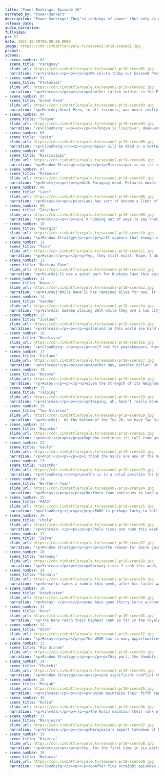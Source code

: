 ```yaml
---
title: "Power Rankings: Episode 19"
narrated_by: "Power-Rankers"
description: "Power Rankings! They’re rankings of power! (But only as of the instant of the end of the previous episode, as these are not meant to be future predictions!) Power Rankings!"
release_date:
audio_narration:
fullvideo:
pr: S2
date: 2021-10-29T00:00:00.000Z
image: https://cdn.civbattleroyale.tv/season2-pr19-scene01.jpg
prcast:
scenes:
- scene_number: 01
  scene_title: "Paraguay"
  slide_url: https://cdn.civbattleroyale.tv/season2-pr19-scene01.jpg
  narration: "<p>Vihreaa:</p><p></p><p>We salute today our beloved Paraguay, NEVER thought to be the top prediction to win South America, following in the steps of Uruguay and Brazil. Unfortunately for them, a stagnant midgame prevented them from amassing the power necessary to win the continent. While they were NEVER among the strongest civs in South America for most of the game, Marajoara growing advantage finally broke the dam of peace between the two nations, and Paraguay quickly fell following the Marajoaran construction of Skynet. We salute you, Solano Lopez.</p>"
- scene_number: 02
  scene_title: "Ptolemies"
  slide_url: https://cdn.civbattleroyale.tv/season2-pr19-scene02.jpg
  narration: "<p>Vihreaa:</p><p></p><p>Another fallen soldier in the Ptolemies this week. Having a strong start to the game gave many people confidence that the Ptolemies could find their way to the top spot. While they remained a solid pick around 10th place for several parts, They were ultimately crippled by Nigeria deciding to roll over, with their technological superiority, the Ptolemies couldn’t do much of a thing. It is fortunate in itself that they lasted this long, as for the longest time their last city was surrounded by Nigerian units that just couldn’t capture cities. Silly AI! But alas, for we must say goodbye to the Ptolemies in the world, but we shall greet them again as they join us in the submarine.</p>"
- scene_number: 03
  scene_title: "Great Perm"
  slide_url: https://cdn.civbattleroyale.tv/season2-pr19-scene03.jpg
  narration: "<p>Msurdej:Great Perm, in all fairness, was never really that great. While the PR crew thought Stephen I had a chance, it became clear that Perm would be playing second banana to the USSR. Trapped between the Soviets and PARG, Great Perm could do little to break out. In the end, the Soviets killed them, and they’ll be one of those civs you’ll almost certainly forget was the CBR. So long Stephen, you mediocre master.</p>"
- scene_number: 04
  scene_title: "Tongva"
  slide_url: https://cdn.civbattleroyale.tv/season2-pr19-scene04.jpg
  narration: "<p>Cloudberg: </p><p></p><p>Tongva is living—er, dead—proof that no one south of about 14th place should get comfortable. After climbing to a record high of 24th place last episode, a sudden blitz by the Dene and the Chukchi saw Tongva’s mini-empire overrun in a matter of turns, with very little that Toypurina could do about it: privateers just can’t  stand up to advanced destroyers. Tongva therefore drops 12 ranks to a final placement of 36th, although credit where credit is due, they finished 11 ranks ahead of where we put them in part 0, and they surprised everyone by taking the capital of the Chinook, a civ which was initially considered much stronger. So at the end of the day, Toypurina does have something to be proud of.</p>"
- scene_number: 05
  scene_title: "Spain"
  slide_url: https://cdn.civbattleroyale.tv/season2-pr19-scene05.jpg
  narration: "<p>Cloudberg:</p><p></p><p>Spain will be dead in a matter of turns. Not even a miracle can save them at this point, because they will probably be dead before the Gauls even think about making peace. We’re so confident of this that we’ve put them ahead of the Mississippi, who are on one city with no hit points left. Now, watch us be completely wrong.</p>"
- scene_number: 06
  scene_title: "Mississippi"
  slide_url: https://cdn.civbattleroyale.tv/season2-pr19-scene06.jpg
  narration: "<p>Random Strategy:</p><p></p><p>Mississippi is on its last city, and it's in black health. Yet somehow they are not ranked last? How is this possible? The answer: the lost Paraguay Paratroopers Peacekeeping Patrol. Even though their homeland has been destroyed, they are still able to prevent the same fate from happening to Mississippi. Though among them is also a sussy imposter... If the presence of the imposter affects the cohesion of the group in any way then Mississippi will die immediately.</p>"
- scene_number: 07
  scene_title: "Palmares"
  slide_url: https://cdn.civbattleroyale.tv/season2-pr19-scene07.jpg
  narration: "<p>Knot</p><p></p><p>With Paraguay dead, Palmares moves to 3rd most powerful civ in South America. Sure, that’s 3rd out of three civs, but that’s still an accomplishment considering how bad they’ve been since the Vandals attacked. Oh wait, Kulin is technically on South America, so I guess that makes Kulin the third best South America civ. Huh. Well, I tried to be positive.</p>"
- scene_number: 08
  scene_title: "Laos"
  slide_url: https://cdn.civbattleroyale.tv/season2-pr19-scene08.jpg
  narration: "<p>Rosay</p><p></p><p>Laos has sort of become a Tibet of this game, Where only one regional superpower has all of the opportunities in the world to end them but chooses not too and keeps them as a pet. Honestly this is likely the best possible outcome for Laos, at least until endgame, considering that the other option is "die a horrific death and have a write up about you that says you did next to nothing this game". Heres to hoping you do slightly better in endgame Laos.</p>"
- scene_number: 09
  scene_title: "Zanzibar"
  slide_url: https://cdn.civbattleroyale.tv/season2-pr19-scene09.jpg
  narration: "<p>Knot</p><p></p><p>I’m running out of ways to say that I hate Zanzibar. They continue to exist because Kulin surrounded their one and only city. They continue to take up space on the PR for no reason other than completion. They’ve made little to no impact on the game. They aren’t even hilariously bad like Peru Bolivia; they’re just here. They are the Muscovy of CBRXII. Who were the Muscovy, you ask? That’s exactly my point.</p>"
- scene_number: 10
  scene_title: "Georgia"
  slide_url: https://cdn.civbattleroyale.tv/season2-pr19-scene10.jpg
  narration: "<p>Random Strategy</p><p></p><p>It appears that enough civs have died that city states are now in the top half. Still dead as soon as anyone breathes in their direction, and Georgia doesn't even have peacekeepers to protect them.</p>"
- scene_number: 11
  scene_title: "Yuan"
  slide_url: https://cdn.civbattleroyale.tv/season2-pr19-scene11.jpg
  narration: "<p>Rosay:</p><p></p><p>Yep, they still exist. Nope, I do not care about them. Yes, I viciously hate them for being one of the few rumps nearly impossible to kill.</p>"
- scene_number: 12
  scene_title: "Burkina Faso"
  slide_url: https://cdn.civbattleroyale.tv/season2-pr19-scene12.jpg
  narration: "<p>Msurdej:It was a quiet part for Burkina Faso this episode, and no news is good news in that regard. While Ubari may no longer hold the record for biggest population city in the cylinder, but the former Tuareg city in the middle of Libyan Sahara will always hold a place in our hearts.</p>"
- scene_number: 13
  scene_title: "Hawaii"
  slide_url: https://cdn.civbattleroyale.tv/season2-pr19-scene13.jpg
  narration: "<p>Msurdej:While Hawa’ii has remained alive for now, it remains to be seen how much longer they’ll live. With only two cities and a pitiful army, either Kulin or Malacca could wipe them out in a matter of turns. It just remains to be seen whether one of them will take the plunge before Cycle 2, or if Lili'uokalani can survive the storm of Cycle 2.</p>"
- scene_number: 14
  scene_title: "Sweden"
  slide_url: https://cdn.civbattleroyale.tv/season2-pr19-scene14.jpg
  narration: "<p>Vihreaa: Sweden placing 26th while they are a two city rump state banished to the Arctic shows how the game is already thinning out. Being effectively the biggest rump, Sweden acts as the gatekeeper between civs that have no chance of winning and civs who still might try to pretend they have a chance of winning. Unfortunately for them, their time is numbered, as the inevitable occurrence of total war at the end of Cycle 1 will certainly spell Sweden’s doom.</p>"
- scene_number: 15
  scene_title: "Iceland"
  slide_url: https://cdn.civbattleroyale.tv/season2-pr19-scene15.jpg
  narration: "<p>Vihreaa:</p><p></p><p>Iceland in this world are kind of like the Amish, it would seem. They still have technology from centuries ago. Frigates. They literally are still using Frigates. I suppose nobody wants the cold wasteland of Iceland and Greenland enough to invade them. To each their own I suppose.</p>"
- scene_number: 16
  scene_title: "Kurdistan"
  slide_url: https://cdn.civbattleroyale.tv/season2-pr19-scene16.jpg
  narration: "<p>Cloudberg: </p><p></p><p>If not for peacekeepers, Kurdistan would have been dead 150 turns ago. That is a fact. But it also means that Kurdistan’s chances of making it to Cycle 2 are effectively zero, because they will die instantly when world war is declared at the end of cycle 1. The only question is what place they will finish.</p>"
- scene_number: 17
  scene_title: "Finland"
  slide_url: https://cdn.civbattleroyale.tv/season2-pr19-scene17.jpg
  narration: "<p>Vihreaa:</p><p></p><p>Another day, another dollar! Or for Finland, another part where absolutely nothing happens. But hey, is that really so bad? Multiple power rankers weighed in on the matter, and agreed that Finland is probably one of nicer places to live on the cylinder. Not much of the dystopian technology, hasn’t seen war in a long time, and not in the middle of the desert or something.</p>"
- scene_number: 18
  scene_title: "Kosovo"
  slide_url: https://cdn.civbattleroyale.tv/season2-pr19-scene18.jpg
  narration: "<p>Rosay:</p><p></p><p>Given the strength of its Neighbors, its honestly a miracle that Kosovo has survived for as long as it did. Granted a lot of this is due to terrain, but the nation's ability to not die is pretty note worthy. Its not like an annoying outlasting either where the civ should be dead but isn't do to peacekeeper bullshit (looking at YOU Yuan) id honestly give the nation a 50/50 chance of holding out until endgame though alot of things can change in the course of a few turns, but the best possible scenario for Kosovo would likely be Germany collapsing by the hands of the Soviets, leaving Kosovo to pick of the crumbs from the conflict, with the worst being a Soviet or German invasion of Anatolia.</p>"
- scene_number: 19
  scene_title: "Taiping"
  slide_url: https://cdn.civbattleroyale.tv/season2-pr19-scene19.jpg
  narration: "<p>Vihreaa:</p><p></p><p>Taiping, uh, hasn’t really done much of anything for quite a while. It seems to me like they’re kind of just like waiting to be eliminated. (Malacca make it happen) With only 78 techs, they are neither large enough nor technologically advanced enough to win any wars against their neighbors, so they’re just spinning their wheels waiting for the inevitable at this point.</p>"
- scene_number: 20
  scene_title: "Two Sicilies"
  slide_url: https://cdn.civbattleroyale.tv/season2-pr19-scene20.jpg
  narration: "<p>Msurdej:  At the bottom of the Top 20, we have Two Sicilies. Having ended their war with Germany this part, Ferdinand now has one goal in the game: Survive until Cycle 2. While they have a decent enough empire, this war has proven they can’t become a great, or world power in this cylinder. In Cycle 2 though, Ferdinand can make a larger empire, use their uniques to take control of the Mediterranean, and become a power that way. It’s a long shot, but it's the only shot he’s got right now. </p>"
- scene_number: 21
  scene_title: "Mapuche"
  slide_url: https://cdn.civbattleroyale.tv/season2-pr19-scene21.jpg
  narration: "<p>Knot:</p><p></p><p>Mapuche continues its fall from grace as the reality of their situation continues to cement itself. Of the “real civs” that have the tiniest, tiniest chance of still winning the BR, I consider Mapuche to be the lowest civ that technically falls into that category (maybe Taiping? I don’t know). They settled enough cities that Cycle 2 could still hold some sort of incredibly lucky start for them that makes them a superpower overnight, but the odds are incredibly low. More likely than not, they get eaten by Marajoara, and we’re writing their eulogy here very soon.</p>"
- scene_number: 22
  scene_title: "Gauls"
  slide_url: https://cdn.civbattleroyale.tv/season2-pr19-scene22.jpg
  narration: "<p>Knot:</p><p></p><p>I think the Gauls are one of the most important civs remaining in the game at this moment. No seriously. Think about it. The era of easy expansion for most civs is long gone. There’s no more Paraguays or Burkina Fasos that are just sitting there waiting for a stronger civ to eat them and thus become a world power. Most of the remaining civs are all either rumps, big enough to be very annoying to fight, or super powers that will not bend easily. The Gauls are one of the few remaining civ right now that would be easy to take out, but would provide a huge advantage for the civ that did, and there are some very good contenders. The Vandals and Germany are the two obvious ones, but I could see a USSR snipe, or even a Nigerian or Uzbekistan attack if either of them get real ambitious. I predict the civ/civs that get the Gaul’s goods is gonna be the last big movers of the pre-cycle-2 round, and I’d be surprised if no one does it. Their eventual butchering of Spain should all but ensure that someone will get mad at them. The Gauls can’t keep living on borrowed time forever</p>"
- scene_number: 23
  scene_title: "Lesotho"
  slide_url: https://cdn.civbattleroyale.tv/season2-pr19-scene23.jpg
  narration: "<p>Cloudberg:</p><p>Lesotho is in a solid position for Cycle 2, as long as they can avoid any major wars up until that point. The difference in stats between them and their nearest remaining neighbor, Zaire, is low enough that the two would be evenly matched by the time they meet each other after the reset, meaning that Lesotho will have a lot of space to expand and no neighbors who start out with more bonuses than they do. But will Lesotho ever break out of the zone between ranks 15 and 19, where they have been since episode 5? Only time will tell.</p>"
- scene_number: 24
  scene_title: "Northern Yuan"
  slide_url: https://cdn.civbattleroyale.tv/season2-pr19-scene24.jpg
  narration: "<p>Rosay:</p><p></p><p>Northern Yuan continues to land within the tier of "civs which are noticeable but not remarkable", Though at least they had a pretty good part all things considered. Along with a nice set of intercontinental proxy wars, further bullying Taiping, and taking some cities off of PARG. Of course it isn't all sunshine and rainbows for the nation, after all the nation will likely entire another debt cycle though hopefully it wont be as bad as Uzbekistan's (oh we'll get to them). The true loss however, is the tragedy of Northern Yuanmerica, gone too soon, you were too precious for this world.</p>"
- scene_number: 25
  scene_title: "PARG"
  slide_url: https://cdn.civbattleroyale.tv/season2-pr19-scene25.jpg
  narration: "<p>Cloudberg:</p><p></p><p>PARG is perhaps lucky to fall only three ranks this episode after losing four cities to Punjab, despite Punjab bringing like three robot infantry vs. Kolchak’s massive carpet of modern armor. But that’s what air superiority will do to a civ, isn’t it! The outcome of that conflict, which Kolchak himself started, raises questions about whether PARG is capable of defending itself for long enough to survive until Cycle 2, especially considering that they’ve simultaneously racked up two losses against Northern Yuan. Any time now, it seems, the other shoe is going to drop.</p>"
- scene_number: 26
  scene_title: "Chola"
  slide_url: https://cdn.civbattleroyale.tv/season2-pr19-scene26.jpg
  narration: "<p>Vihreaa: </p><p></p><p>Chola rises one rank this week, up to 14th. With their hyper coastal empire, Chola has one of the most technologically advanced navies in the game. Unfortunately for them almost their entire empire borders Punjab, one of the strongest land based empires. In many ways, Chola is like a B tier Malacca, and in my opinion, would be quickly rumpified in another war with Punjab. Perhaps lasting until Cycle 2 will be their salvation.</p>"
- scene_number: 27
  scene_title: "Zaire"
  slide_url: https://cdn.civbattleroyale.tv/season2-pr19-scene27.jpg
  narration: "<p>Random Strategy</p><p></p><p>The reason for Zaire gaining a rank is PARG going down. However, there is also some hope on the horizon. Nigeria is about to finish the tech tree, and has already got every useful tech, which means that Zaire is going to start closing the tech gap. That tech gap was Nigeria's main advantage so it disappearing is great for Zaire. In Cycle 2 Africa is going to be quite crowded, with the Vandals, Nigeria, Zaire and Lesotho vying for limited space. To best prepare for it, all I can do is suggest the same as last week: weaken Lesotho as much as possible. Going into Cycle 2 with a weak, easily conquerable neighbour could be the thing that allows Zaire to get ahead of Nigeria in Cycle 2.</p>"
- scene_number: 28
  scene_title: "Germany"
  slide_url: https://cdn.civbattleroyale.tv/season2-pr19-scene28.jpg
  narration: "<p>Vihreaa:</p><p></p><p>Germany rises 1 rank this week, but is still in a precarious position. They have not had any wars with major gains recently, and their war with Two Sicilies stalled out with minimal gains. With a large portion of their empire carpeted by other nations, Germany needs to build an army to conquer some of their neighbors before cycle 2 begins. Doing so would give them more space to start with, thus improving their chances in the long term.</p>"
- scene_number: 29
  scene_title: "Vandals"
  slide_url: https://cdn.civbattleroyale.tv/season2-pr19-scene29.jpg
  narration: "<p>Genseric takes a tumble this week, after his failed war against the Rio Grande. But all things considered, this could have gone MUCH worse for The Vandals. With a enemy with more tech, forces, and a bugged defense for their cities, The Vandals could have lost more than just two cities. But the war has shown that Genseric can’t keep up with other top tier civs on the battlefield. Their best best is to use the backroom savvy they got the peace deal with to keep things civil until Cycle 2.</p>"
- scene_number: 30
  scene_title: "Uzbekistan"
  slide_url: https://cdn.civbattleroyale.tv/season2-pr19-scene30.jpg
  narration: "<p>Rosay: </p><p></p><p>We have gone thirty turns without the Uzbeks reasearching a single technology and this is entirely due to the nations black hole of a treasury. Instead of selling units outside of their territory (like they should) the Uzbeks have decided to carpet even more units, further feeding the endless debt that the nation suffers further stalling the nation's technological progress. Now Punjab, The Soviets, hell even PARG (to an extent) can all become a massive threat to the nation with half of its ground forces scattered across the cylinder.</p>"
- scene_number: 31
  scene_title: "Dene"
  slide_url: https://cdn.civbattleroyale.tv/season2-pr19-scene31.jpg
  narration: "<p>The Dene reach their highest rank so far in the royale, placing 9th this week. They are an exciting underdog, having consolidated power through conquering most of Mississippi and Tongva, but lag behind in key demographics such as techs and production. With their direct neighbors being two higher ranked civs, a metaphorical rock and a hard place, the Dene have an uphill climb to the top, and 9th place may be their ceiling for the game.</p>"
- scene_number: 32
  scene_title: "USSR"
  slide_url: https://cdn.civbattleroyale.tv/season2-pr19-scene32.jpg
  narration: "<p>Rosay:</p><p></p><p>The USSR has so many opportunities to really make a splash right before we reach endgame to become a true force to be reckoned with. Parg is significantly weaker than the Soviets and the two can possibly recreate the Russian civil war, Germany has been stagnant for several parts, Uzbekistan is utterly in the economic shitter, and the rest of the soviets neighbors are rumps. However the overall landscape of the game is likely to neutralize soon, as we reach the end of the tech tree, overall game momentum has begun to stagnate as late game technologies and AIs bashing their heads against brick walls usually result in no progress being made. If the USSR wants to make some final moves, they need to act fast or else they will not stand the test of time.</p>"
- scene_number: 33
  scene_title: "Rio Grande"
  slide_url: https://cdn.civbattleroyale.tv/season2-pr19-scene33.jpg
  narration: "<p>Random Strategy:</p><p></p><p>This part, the Vandals foolishly declare war on Rio Grande, allowing Antonio Rosillo to grab the entirety of the east coast... or not, as the Vandals realise their mistake and sue for peace only 6 turns later, and Antonio Rosillo is apparently very forgiving. Still, the sheer dominance displayed in this war by Rio Grande against another top-tier civ is good evidence of Rio Grande's capabilities. They don't only have cheated defence, they have also risen to 4th in tech, with a vast array of powerful units such as giant death robots and chimeras. Due to the Dene running out of money last episode, Rio Grande is currently significantly outteching them (and thanks to nuclear fusion, also significantly outproducing them), which means now is the perfect time to strike, before the Dene can catch up. And being alone on your continent is a far better Cycle 2 situation than having to share.</p>"
- scene_number: 34
  scene_title: "Chukchi"
  slide_url: https://cdn.civbattleroyale.tv/season2-pr19-scene34.jpg
  narration: "<p>Random Strategy</p><p></p><p>A significant conflict this part was World War Yuan (which consisted of pretty much the entire world against the Northern Yuan peacekeepers). The Chukchi, however, were notable by their absence from this conflict. The one civ that could actually deal with the source of the problem. Instead, they prefered taking on the much easier - and much more worthless - target of Tongva. Come on, Lawtiliwadlin, have a little more ambition. Last write-up I did suggest Tongva first, then Northern Yuan second, but when there is an amazing opportunity of conquering Northern Yuan without taking diplomatic penalties you should take it! Now all that's happened is Northern Yuan is slightly stronger (though still very conquerable by the Chukchi).</p>"
- scene_number: 35
  scene_title: "Punjab"
  slide_url: https://cdn.civbattleroyale.tv/season2-pr19-scene35.jpg
  narration: "<p>Vihreaa:</p><p></p><p>Punjab maintains their fifth ranked position again this week, amid making unexpectedly large gains against PARG. One of the biggest things holding them back from being ranked higher in this game is their tech, having only 106 techs while 3 of the 4 civs ranked higher than them have already finished the tech tree pretty much, at about 122 techs. Fortunately for Punjab, though, that advantage will only shrink as time passes. Punjab is in a good position geographically, having multiple neighbors they could make gains on in future wars. Uzbekistan, for example, is a few techs behind Punjab with 0 effective science due to their incredible deficit of GPT. This means that as the game goes on, Punjab will gain a greater tech advantage over them and thus be more capable of defeating them in a war.</p>"
- scene_number: 36
  scene_title: "Kulin"
  slide_url: https://cdn.civbattleroyale.tv/season2-pr19-scene36.jpg
  narration: "<p>Vihreaa:</p><p></p><p>The Kulin maintain their rank of 4th this week, and I believe it’s apt to explain why they only rank 4th, despite their higher placement in different key stats. As you can see by our ranking of the Kulin, we have little confidence in the Kulin to actually win the game. In all of our royales, we have seen a strong empire basing in the Australian continent, but they have been yet to successfully capture and hold meaningful territory outside of Australia or Pacific islands. Kulin’s two avenues for expansion lies with Marajoara and the Mapuche to their east, and Malacca to their west. The logistics of crossing an army across the Pacific is a problem in itself, and beating Malacca in their home territory is another entire battle in itself. It is my prediction that Kulin will only take the number one spot if they can manage to capture and hold an overseas colony, something no Australian based empire has done before.</p>"
- scene_number: 37
  scene_title: "Marajoara"
  slide_url: https://cdn.civbattleroyale.tv/season2-pr19-scene37.jpg
  narration: "<p>Vihreaa:</p><p></p><p>Marajoara’s expert takedown of Paraguay has put them on the fast track to being the strongest empire in South America. With the only other major empire with a presence in South America being the Mapuche, an empire that Marajoara has over 4 times the production, 10 more techs, and a 6 times larger military, Marajoara can conquer the Mapuche at any time they want. Expansion towards the north in Rio Grande is basically impossible unfortunately, with their cities with over 600 defense on average. Consolidating power in South America is always a good sign for that civ, though, as those who have done that have historically done quite well, with one victory and another top 3 finish in the previous two royales we have conducted.</p>"
- scene_number: 38
  scene_title: "Nigeria"
  slide_url: https://cdn.civbattleroyale.tv/season2-pr19-scene38.jpg
  narration: "<p>Knot</p><p></p><p>Yes, for the first time in six parts, Nigeria falls out of the number one spot. It might look like a sudden shift, but Nigeria’s been kinda stagnant for a while. They’re no longer number one in stats. It’s not like they stopped bolstering their stats, but they haven’t been going quite as bananas as other top contenders like our new #1. Their main lead for most of the game has been in science, but as we reach the end of this cycle, that tech lead starts to matter less and less. Zaire and the Vandals are projected to finish their tech trees within the next part or two, and once that happens, Nigeria is not going to have the same advantage over its neighbors that it had before. On top of this, Nigeria didn’t gain some of the best wonders they were expected to receive, and their military isn’t quite as scary as it was before. There’s some cause to argue that Nigeria has squandered their lead a bit. However, I personally think Nigeria is still in a fantastic position. All it takes is one war on the Vandals or Zaire, and they basically get to start cycle 2 with an entire continent all to themselves. We may see Nigeria reclaim their throne very, very soon</p>"
- scene_number: 39
  scene_title: "Malacca"
  slide_url: https://cdn.civbattleroyale.tv/season2-pr19-scene39.jpg
  narration: "<p>Cloudberg:</p><p></p><p>After five straight episodes in second place, Malacca has regained the top spot, but there’s no single, satisfying reason as to why. However, there are plenty of small reasons. For one, they built several excellent late game wonders and made it to the end of the tech tree ahead of Nigeria, the previous number one, who they have surpassed in a number of other stats as well. Malacca is now second in stats only to the Kulin, but does not have the Kulin’s relative lack of invadable neighbors. Malacca is also engaged in a war in North  America, where they took a couple of coastal cities from the Dene, including the former Tongva capital, and seem likely to hold them. But there is reason for concern, mainly because they haven’t upgraded their navy from regular destroyers to advanced destroyers, while Kulin has. So unless they do it soon, we might change our minds about putting Malacca #1.</p>"
---
```

